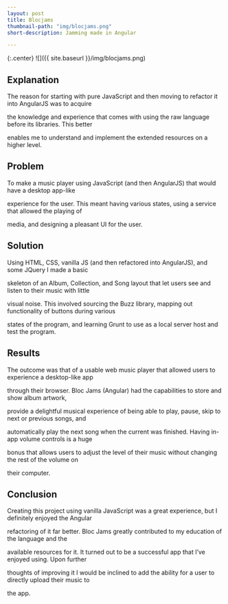 ```yaml
---
layout: post
title: Blocjams
thumbnail-path: "img/blocjams.png"
short-description: Jamming made in Angular

---
```


{:.center}
![]({{ site.baseurl }}/img/blocjams.png)

## Explanation

The reason for starting with pure JavaScript and then moving to refactor it into AngularJS was to acquire

the knowledge and experience that comes with using the raw language before its libraries. This better

enables me to understand and implement the extended resources on a higher level.

## Problem

To make a music player using JavaScript (and then AngularJS) that would have a desktop app-like

experience for the user. This meant having various states, using a service that allowed the playing of

media, and designing a pleasant UI for the user.

## Solution

Using HTML, CSS, vanilla JS (and then refactored into AngularJS), and some JQuery I made a basic

skeleton of an Album, Collection, and Song layout that let users see and listen to their music with little

visual noise. This involved sourcing the Buzz library, mapping out functionality of buttons during various

states of the program, and learning Grunt to use as a local server host and test the program.

## Results

The outcome was that of a usable web music player that allowed users to experience a desktop-like app

through their browser. Bloc Jams (Angular) had the capabilities to store and show album artwork,

provide a delightful musical experience of being able to play, pause, skip to next or previous songs, and

automatically play the next song when the current was finished. Having in-app volume controls is a huge

bonus that allows users to adjust the level of their music without changing the rest of the volume on

their computer.



## Conclusion

Creating this project using vanilla JavaScript was a great experience, but I definitely enjoyed the Angular

refactoring of it far better. Bloc Jams greatly contributed to my education of the language and the

available resources for it. It turned out to be a successful app that I’ve enjoyed using. Upon further

thoughts of improving it I would be inclined to add the ability for a user to directly upload their music to

the app.
